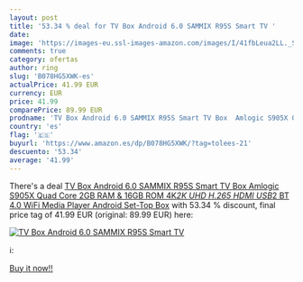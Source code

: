 ```yaml
---
layout: post
title: '53.34 % deal for TV Box Android 6.0 SAMMIX R95S Smart TV '
date: 
image: 'https://images-eu.ssl-images-amazon.com/images/I/41fbLeua2LL._SL200_.jpg'
comments: true
category: ofertas
author: ring
slug: 'B078HG5XWK-es'
actualPrice: 41.99 EUR
currency: EUR
price: 41.99
comparePrice: 89.99 EUR
prodname: 'TV Box Android 6.0 SAMMIX R95S Smart TV Box  Amlogic S905X Quad Core  2GB RAM & 16GB ROM  4K*2K UHD H.265  HDMI  USB*2  BT 4.0 WiFi Media Player  Android Set-Top Box'
country: 'es'
flag: '🇪🇸'
buyurl: 'https://www.amazon.es/dp/B078HG5XWK/?tag=tolees-21'
descuento: '53.34'
average: '41.99'
---
```


There's a deal [TV Box Android 6.0 SAMMIX R95S Smart TV Box  Amlogic S905X Quad Core  2GB RAM & 16GB ROM  4K*2K UHD H.265  HDMI  USB*2  BT 4.0 WiFi Media Player  Android Set-Top Box](https://www.amazon.es/dp/B078HG5XWK/?tag=tolees-21)  with  53.34 % discount, final price tag of  41.99 EUR (original: 89.99 EUR) here:

[![TV Box Android 6.0 SAMMIX R95S Smart TV ](https://images-eu.ssl-images-amazon.com/images/I/41fbLeua2LL._SL200_.jpg)](https://www.amazon.es/dp/B078HG5XWK/?tag=tolees-21)

ℹ️:


[Buy it now!!](https://www.amazon.es/dp/B078HG5XWK/?tag=tolees-21)
